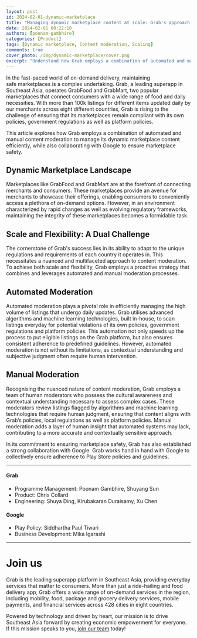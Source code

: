 ```yaml
---
layout: post
id: 2024-02-01-dynamic-marketplace
title: "Managing dynamic marketplace content at scale: Grab's approach to content moderation"
date: 2024-02-01 00:22:10
authors: [poonam-gambhire]
categories: [Product]
tags: [Dynamic marketplace, Content moderation, Scaling]
comments: true
cover_photo: /img/dynamic-marketplace/cover.png
excerpt: "Understand how Grab employs a combination of automated and manual content moderation to manage its dynamic marketplace content efficiently, while also collaborating with Google to ensure marketplace safety."
---
```


In the fast-paced world of on-demand delivery, maintaining safe marketplaces is a complex undertaking. Grab, a leading superapp in Southeast Asia, operates GrabFood and GrabMart, two popular marketplaces that connect consumers with a wide range of food and daily necessities. With more than 100k listings for different items updated daily by our merchants across eight different countries, Grab is rising to the challenge of ensuring that its marketplaces remain compliant with its own policies, government regulations as well as platform policies.

This article explores how Grab employs a combination of automated and manual content moderation to manage its dynamic marketplace content efficiently, while also collaborating with Google to ensure marketplace safety.

## Dynamic Marketplace Landscape

Marketplaces like GrabFood and GrabMart are at the forefront of connecting merchants and consumers. These marketplaces provide an avenue for merchants to showcase their offerings, enabling consumers to conveniently access a plethora of on-demand options. However, in an environment characterized by rapid changes as well as evolving regulatory frameworks, maintaining the integrity of these marketplaces becomes a formidable task.

## Scale and Flexibility: A Dual Challenge

The cornerstone of Grab's success lies in its ability to adapt to the unique regulations and requirements of each country it operates in. This necessitates a nuanced and multifaceted approach to content moderation. To achieve both scale and flexibility, Grab employs a proactive strategy that combines and leverages automated and manual moderation processes.

## Automated Moderation

Automated moderation plays a pivotal role in efficiently managing the high volume of listings that undergo daily updates. Grab utilises advanced algorithms and machine learning technologies, built in-house, to scan listings everyday for potential violations of its own policies, government regulations and platform policies. This automation not only speeds up the process to put eligible listings on the Grab platform, but also ensures consistent adherence to predefined guidelines. However, automated moderation is not without its limitations, as contextual understanding and subjective judgment often require human intervention.

## Manual Moderation

Recognising the nuanced nature of content moderation, Grab employs a team of human moderators who possess the cultural awareness and contextual understanding necessary to assess complex cases. These moderators review listings flagged by algorithms and machine learning technologies that require human judgment, ensuring that content aligns with Grab’s policies, local regulations as well as platform policies. Manual moderation adds a layer of human insight that automated systems may lack, contributing to a more accurate and contextually sensitive approach.

In its commitment to ensuring marketplace safety, Grab has also established a strong collaboration with Google. Grab works hand in hand with Google to collectively ensure adherence to Play Store policies and guidelines.

----
#### Grab

*   Programme Management: Poonam Gambhire, Shuyang Sun
*   Product: Chris Collard
*   Engineering: Shuya Ding, Kirubakaran Duraisamy, Xu Chen

#### Google

*   Play Policy: Siddhartha Paul Tiwari
*   Business Development: Mika Igarashi

----

# Join us

Grab is the leading superapp platform in Southeast Asia, providing everyday services that matter to consumers. More than just a ride-hailing and food delivery app, Grab offers a wide range of on-demand services in the region, including mobility, food, package and grocery delivery services, mobile payments, and financial services across 428 cities in eight countries.

Powered by technology and driven by heart, our mission is to drive Southeast Asia forward by creating economic empowerment for everyone. If this mission speaks to you, [join our team](https://grab.careers/) today!
